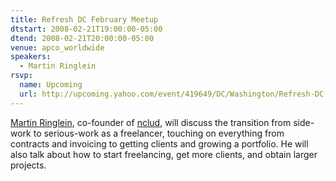 ```yaml
---
title: Refresh DC February Meetup
dtstart: 2008-02-21T19:00:00-05:00
dtend: 2008-02-21T20:00:00-05:00
venue: apco_worldwide
speakers:
  - Martin Ringlein
rsvp:
  name: Upcoming
  url: http://upcoming.yahoo.com/event/419649/DC/Washington/Refresh-DC-February-meetup/APCO-Worldwide/
---
```


[Martin Ringlein](http://www.marylandmedia.com/), co-founder of [nclud](http://nclud.com/), will discuss the transition from side-work to serious-work as a freelancer, touching on everything from contracts and invoicing to getting clients and growing a portfolio. He will also talk about how to start freelancing, get more clients, and obtain larger projects.